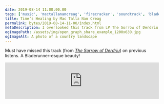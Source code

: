 ```yaml
---
date: 2019-08-14 11:00:00.00
tags: ['music', 'mactallanancreag', 'firecracker', 'soundtrack', 'bladerunner', 'scottish']
title: Time’s Healing by Mac Talla Nan Creag
permalink: bytes/2019-08-14-11-00/index.html
metaDescription: I overlooked this track from LP The Sorrow of Derdriu on previous listens, but won’t again.
ogImagePath: /assets/img/open_graph_share_example_1200x630.jpg
ogImageAlt: A photo of a country landscape
---
```


Must have missed this track (from [_The Sorrow of Derdriu_](/bytes/mac-talla-nan-creag-the-sorrow-of-derdiu)) on previous listens. A Bladerunner-esque beauty!

<iframe loading="lazy" style="border: 0; width: 100%; height: 120px;" src="https://bandcamp.com/EmbeddedPlayer/album=1285742574/size=large/bgcol=ffffff/linkcol=0687f5/tracklist=false/artwork=small/track=1120665509/transparent=true/" seamless><a href="http://firecrackerrecordings.bandcamp.com/album/firec027lp-the-sorrow-of-derdriu">FIREC027LP The Sorrow Of Derdriu by Mac-Talla Nan Creag</a></iframe>

